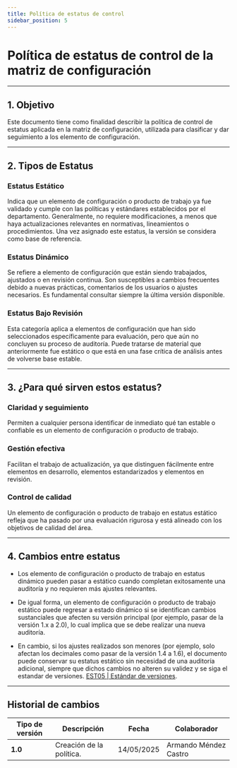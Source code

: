 ```yaml
---
title: Política de estatus de control
sidebar_position: 5
---
```


# **Política de estatus de control de la matriz de configuración**

---

## **1. Objetivo**

Este documento tiene como finalidad describir la política de control de estatus aplicada en la matriz de configuración, utilizada para clasificar y dar seguimiento a los elemento de configuración.

---

## **2. Tipos de Estatus**

### **Estatus Estático**

Indica que un elemento de configuración o producto de trabajo ya fue validado y cumple con las políticas y estándares establecidos por el departamento. Generalmente, no requiere modificaciones, a menos que haya actualizaciones relevantes en normativas, lineamientos o procedimientos. Una vez asignado este estatus, la versión se considera como base de referencia.

### **Estatus Dinámico**

Se refiere a elemento de configuración que están siendo trabajados, ajustados o en revisión continua. Son susceptibles a cambios frecuentes debido a nuevas prácticas, comentarios de los usuarios o ajustes necesarios. Es fundamental consultar siempre la última versión disponible.

### **Estatus Bajo Revisión**

Esta categoría aplica a elementos de configuración que han sido seleccionados específicamente para evaluación, pero que aún no concluyen su proceso de auditoría. Puede tratarse de material que anteriormente fue estático o que está en una fase crítica de análisis antes de volverse base estable.

---

## **3. ¿Para qué sirven estos estatus?**

### **Claridad y seguimiento**

Permiten a cualquier persona identificar de inmediato qué tan estable o confiable es un elemento de configuración o producto de trabajo.

### **Gestión efectiva**

Facilitan el trabajo de actualización, ya que distinguen fácilmente entre elementos en desarrollo, elementos estandarizados y elementos en revisión.

### **Control de calidad**

Un elemento de configuración o producto de trabajo en estatus estático refleja que ha pasado por una evaluación rigurosa y está alineado con los objetivos de calidad del área.

---

## **4. Cambios entre estatus**

- Los elemento de configuración o producto de trabajo en estatus dinámico pueden pasar a estático cuando completan exitosamente una auditoría y no requieren más ajustes relevantes.

- De igual forma, un elemento de configuración o producto de trabajo estático puede regresar a estado dinámico si se identifican cambios sustanciales que afecten su versión principal (por ejemplo, pasar de la versión 1.x a 2.0), lo cual implica que se debe realizar una nueva auditoría.

- En cambio, si los ajustes realizados son menores (por ejemplo, solo afectan los decimales como pasar de la versión 1.4 a 1.6), el documento puede conservar su estatus estático sin necesidad de una auditoría adicional, siempre que dichos cambios no alteren su validez y se siga el estandar de versiones. [EST05 | Estándar de versiones](docs/standards/versionamiento-productos-trabajo.md).

---
## Historial de cambios

| **Tipo de versión** | **Descripción**                               | **Fecha** | **Colaborador**                 |
| ------------------- | --------------------------------------------- | --------- | ------------------------------- |
| **1.0**             | Creación de la política.                       | 14/05/2025 | Armando Méndez Castro   |